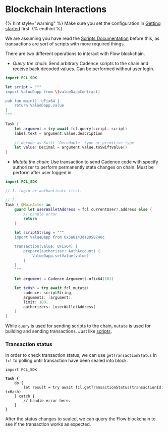 # Blockchain Interactions

{% hint style="warning" %}
Make sure you set the configuration in [Getting started](getting-started.md) first.
{% endhint %}

We are assuming you have read the [Scripts Documentation](https://docs.onflow.org/fcl/reference/scripts/) before this, as transactions are sort of scripts with more required things.

There are two different operations to interact with Flow blockchain.

* _Query the chain_: Send arbitrary Cadence scripts to the chain and receive back decoded values. Can be performed without user login.

```swift
import FCL_SDK

let script = """
import ValueDapp from \(valueDappContract)

pub fun main(): UFix64 {
    return ValueDapp.value
}
"""

Task {
    let argument = try await fcl.query(script: script)
    label.text = argument.value.description
    
    // decode as Swift `Decodable` type or primitive type
    let value: Decimal = argument.value.toSwiftValue()
}
```

* _Mutate the chain_: Use transaction to send Cadence code with specify authorizer to perform permanently state changes on chain. Must be perform after user logged in.

```swift
import FCL_SDK

// 1. login or authanticate first.

// 2.
Task { @MainActor in
    guard let userWalletAddress = fcl.currentUser?.address else {
        // handle error
        return
    }

    let scriptString = """
    import ValueDapp from 0x5a8143da8058740c

    transaction(value: UFix64) {
        prepare(authorizer: AuthAccount) {
            ValueDapp.setValue(value)
        }
    }
    """

    let argument = Cadence.Argument(.ufix64(10))

    let txHsh = try await fcl.mutate(
        cadence: scriptString,
        arguments: [argument],
        limit: 100,
        authorizers: [userWalletAddress]
    )
}
```

While `query` is used for sending scripts to the chain, `mutate` is used for building and sending transactions. Just like [scripts](https://docs.onflow.org/fcl/reference/scripts/).

### Transaction status

In order to check transaction status, we can use `getTransactionStatus` in `fcl` to polling until transaction have been sealed into block.

<pre class="language-swift"><code class="lang-swift">import FCL_SDK
<strong>
</strong><strong>Task {
</strong>    do {
        let result = try await fcl.getTransactionStatus(transactionId: txHash)
    } catch {
        // handle error here.
    }
}</code></pre>

After the status changes to sealed, we can query the Flow blockchain to see if the transaction works as expected.
